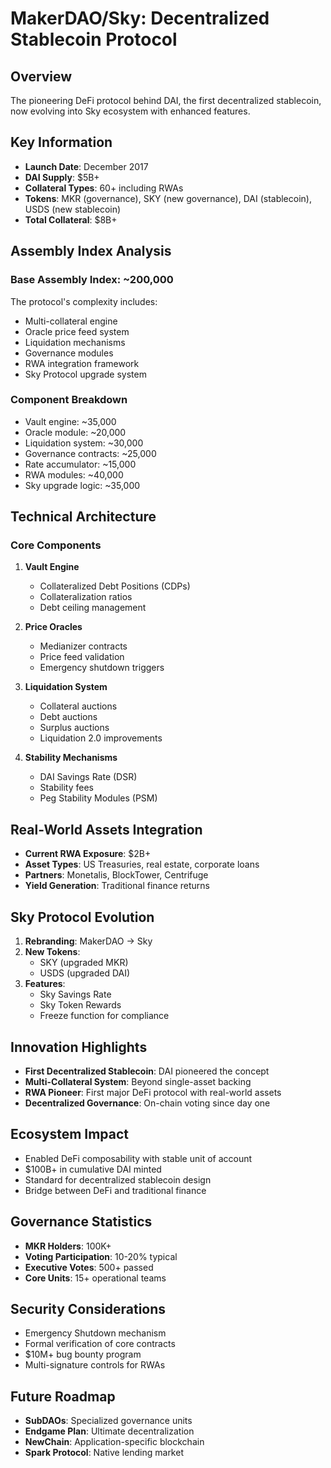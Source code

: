 # MakerDAO/Sky: Decentralized Stablecoin Protocol

## Overview
The pioneering DeFi protocol behind DAI, the first decentralized stablecoin, now evolving into Sky ecosystem with enhanced features.

## Key Information
- **Launch Date**: December 2017
- **DAI Supply**: $5B+
- **Collateral Types**: 60+ including RWAs
- **Tokens**: MKR (governance), SKY (new governance), DAI (stablecoin), USDS (new stablecoin)
- **Total Collateral**: $8B+

## Assembly Index Analysis

### Base Assembly Index: ~200,000
The protocol's complexity includes:
- Multi-collateral engine
- Oracle price feed system
- Liquidation mechanisms
- Governance modules
- RWA integration framework
- Sky Protocol upgrade system

### Component Breakdown
- Vault engine: ~35,000
- Oracle module: ~20,000
- Liquidation system: ~30,000
- Governance contracts: ~25,000
- Rate accumulator: ~15,000
- RWA modules: ~40,000
- Sky upgrade logic: ~35,000

## Technical Architecture

### Core Components
1. **Vault Engine**
   - Collateralized Debt Positions (CDPs)
   - Collateralization ratios
   - Debt ceiling management

2. **Price Oracles**
   - Medianizer contracts
   - Price feed validation
   - Emergency shutdown triggers

3. **Liquidation System**
   - Collateral auctions
   - Debt auctions
   - Surplus auctions
   - Liquidation 2.0 improvements

4. **Stability Mechanisms**
   - DAI Savings Rate (DSR)
   - Stability fees
   - Peg Stability Modules (PSM)

## Real-World Assets Integration
- **Current RWA Exposure**: $2B+
- **Asset Types**: US Treasuries, real estate, corporate loans
- **Partners**: Monetalis, BlockTower, Centrifuge
- **Yield Generation**: Traditional finance returns

## Sky Protocol Evolution
1. **Rebranding**: MakerDAO → Sky
2. **New Tokens**: 
   - SKY (upgraded MKR)
   - USDS (upgraded DAI)
3. **Features**:
   - Sky Savings Rate
   - Sky Token Rewards
   - Freeze function for compliance

## Innovation Highlights
- **First Decentralized Stablecoin**: DAI pioneered the concept
- **Multi-Collateral System**: Beyond single-asset backing
- **RWA Pioneer**: First major DeFi protocol with real-world assets
- **Decentralized Governance**: On-chain voting since day one

## Ecosystem Impact
- Enabled DeFi composability with stable unit of account
- $100B+ in cumulative DAI minted
- Standard for decentralized stablecoin design
- Bridge between DeFi and traditional finance

## Governance Statistics
- **MKR Holders**: 100K+
- **Voting Participation**: 10-20% typical
- **Executive Votes**: 500+ passed
- **Core Units**: 15+ operational teams

## Security Considerations
- Emergency Shutdown mechanism
- Formal verification of core contracts
- $10M+ bug bounty program
- Multi-signature controls for RWAs

## Future Roadmap
- **SubDAOs**: Specialized governance units
- **Endgame Plan**: Ultimate decentralization
- **NewChain**: Application-specific blockchain
- **Spark Protocol**: Native lending market